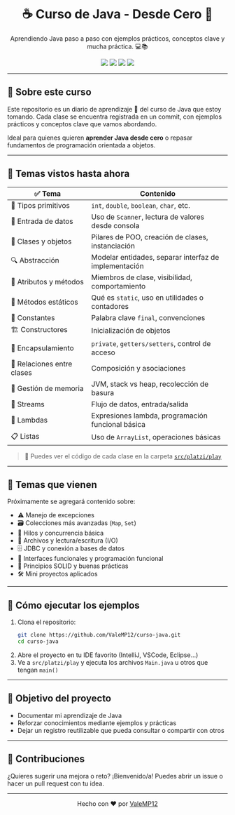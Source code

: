 <h1 align="center">☕ Curso de Java - Desde Cero 🚀</h1>

<p align="center">
  Aprendiendo Java paso a paso con ejemplos prácticos, conceptos clave y mucha práctica. 💻📚
</p>

<p align="center">
  <img src="https://img.shields.io/badge/Estado-En%20Curso-yellow.svg" />
  <img src="https://img.shields.io/badge/Java-21-blue.svg" />
  <img src="https://img.shields.io/github/last-commit/ValeMP12/curso-java.svg" />
  <img src="https://img.shields.io/github/languages/top/ValeMP12/curso-java.svg" />
</p>

---

## 🧠 Sobre este curso

Este repositorio es un diario de aprendizaje 📘 del curso de Java que estoy tomando. Cada clase se encuentra registrada en un commit, con ejemplos prácticos y conceptos clave que vamos abordando.

Ideal para quienes quieren **aprender Java desde cero** o repasar fundamentos de programación orientada a objetos.

---

## 📌 Temas vistos hasta ahora

| ✅ Tema | Contenido |
|--------|-----------|
| 🧮 Tipos primitivos | `int`, `double`, `boolean`, `char`, etc. |
| 🎯 Entrada de datos | Uso de `Scanner`, lectura de valores desde consola |
| 🧱 Clases y objetos | Pilares de POO, creación de clases, instanciación |
| 🔍 Abstracción | Modelar entidades, separar interfaz de implementación |
| 🧬 Atributos y métodos | Miembros de clase, visibilidad, comportamiento |
| 🧲 Métodos estáticos | Qué es `static`, uso en utilidades o contadores |
| 🧷 Constantes | Palabra clave `final`, convenciones |
| 🏗️ Constructores | Inicialización de objetos |
| 🔐 Encapsulamiento | `private`, `getters/setters`, control de acceso |
| 🔗 Relaciones entre clases | Composición y asociaciones |
| 🧠 Gestión de memoria | JVM, stack vs heap, recolección de basura |
| 🔄 Streams | Flujo de datos, entrada/salida |
| 🧪 Lambdas | Expresiones lambda, programación funcional básica |
| 📋 Listas | Uso de `ArrayList`, operaciones básicas |

> 📁 Puedes ver el código de cada clase en la carpeta [`src/platzi/play`](https://github.com/ValeMP12/curso-java/tree/main/src/platzi/play)

---

## 🔮 Temas que vienen

Próximamente se agregará contenido sobre:

- ⚠️ Manejo de excepciones
- 🗃️ Colecciones más avanzadas (`Map`, `Set`)
- 🧵 Hilos y concurrencia básica
- 📂 Archivos y lectura/escritura (I/O)
- 🗄️ JDBC y conexión a bases de datos
- 🤝 Interfaces funcionales y programación funcional
- 🧠 Principios SOLID y buenas prácticas
- 🛠️ Mini proyectos aplicados

---

## 🚀 Cómo ejecutar los ejemplos

1. Clona el repositorio:
   ```bash
   git clone https://github.com/ValeMP12/curso-java.git
   cd curso-java
2. Abre el proyecto en tu IDE favorito (IntelliJ, VSCode, Eclipse…)
3. Ve a `src/platzi/play` y ejecuta los archivos `Main.java` u otros que tengan `main()`

---
## 🎯 Objetivo del proyecto
- Documentar mi aprendizaje de Java
- Reforzar conocimientos mediante ejemplos y prácticas
- Dejar un registro reutilizable que pueda consultar o compartir con otros

---
## 🤝 Contribuciones

¿Quieres sugerir una mejora o reto? ¡Bienvenido/a! Puedes abrir un issue o hacer un pull request con tu idea.

---
<p align="center"> Hecho con ❤️ por <a href="https://github.com/ValeMP12">ValeMP12</a> </p> 
